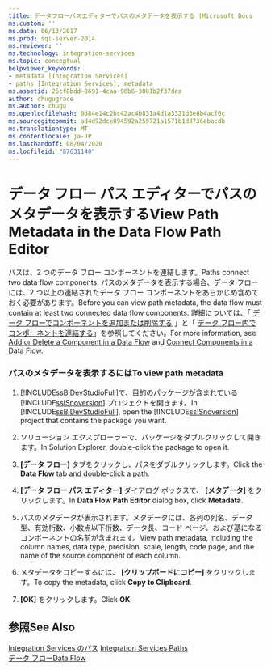 ```yaml
---
title: データフローパスエディターでパスのメタデータを表示する |Microsoft Docs
ms.custom: ''
ms.date: 06/13/2017
ms.prod: sql-server-2014
ms.reviewer: ''
ms.technology: integration-services
ms.topic: conceptual
helpviewer_keywords:
- metadata [Integration Services]
- paths [Integration Services], metadata
ms.assetid: 25cf8bdd-8691-4caa-96b6-3081b2f37dea
author: chugugrace
ms.author: chugu
ms.openlocfilehash: 0d84e14c2bc42ac4b831a4d1a3321d3e8b4acf6c
ms.sourcegitcommit: ad4d92dce894592a259721a1571b1d8736abacdb
ms.translationtype: MT
ms.contentlocale: ja-JP
ms.lasthandoff: 08/04/2020
ms.locfileid: "87631140"
---
```

# <a name="view-path-metadata-in-the-data-flow-path-editor"></a><span data-ttu-id="77855-102">データ フロー パス エディターでパスのメタデータを表示する</span><span class="sxs-lookup"><span data-stu-id="77855-102">View Path Metadata in the Data Flow Path Editor</span></span>
  <span data-ttu-id="77855-103">パスは、2 つのデータ フロー コンポーネントを連結します。</span><span class="sxs-lookup"><span data-stu-id="77855-103">Paths connect two data flow components.</span></span> <span data-ttu-id="77855-104">パスのメタデータを表示する場合、データ フローには、2 つ以上の連結されたデータ フロー コンポーネントをあらかじめ含めておく必要があります。</span><span class="sxs-lookup"><span data-stu-id="77855-104">Before you can view path metadata, the data flow must contain at least two connected data flow components.</span></span> <span data-ttu-id="77855-105">詳細については、「 [データ フローでコンポーネントを追加または削除する](data-flow/add-or-delete-a-component-in-a-data-flow.md) 」と「 [データ フロー内でコンポーネントを連結する](data-flow/connect-components-in-a-data-flow.md)」を参照してください。</span><span class="sxs-lookup"><span data-stu-id="77855-105">For more information, see [Add or Delete a Component in a Data Flow](data-flow/add-or-delete-a-component-in-a-data-flow.md) and [Connect Components in a Data Flow](data-flow/connect-components-in-a-data-flow.md).</span></span>  
  
### <a name="to-view-path-metadata"></a><span data-ttu-id="77855-106">パスのメタデータを表示するには</span><span class="sxs-lookup"><span data-stu-id="77855-106">To view path metadata</span></span>  
  
1.  <span data-ttu-id="77855-107">[!INCLUDE[ssBIDevStudioFull](../includes/ssbidevstudiofull-md.md)]で、目的のパッケージが含まれている [!INCLUDE[ssISnoversion](../includes/ssisnoversion-md.md)] プロジェクトを開きます。</span><span class="sxs-lookup"><span data-stu-id="77855-107">In [!INCLUDE[ssBIDevStudioFull](../includes/ssbidevstudiofull-md.md)], open the [!INCLUDE[ssISnoversion](../includes/ssisnoversion-md.md)] project that contains the package you want.</span></span>  
  
2.  <span data-ttu-id="77855-108">ソリューション エクスプローラーで、パッケージをダブルクリックして開きます。</span><span class="sxs-lookup"><span data-stu-id="77855-108">In Solution Explorer, double-click the package to open it.</span></span>  
  
3.  <span data-ttu-id="77855-109">**[データ フロー]** タブをクリックし、パスをダブルクリックします。</span><span class="sxs-lookup"><span data-stu-id="77855-109">Click the **Data Flow** tab and double-click a path.</span></span>  
  
4.  <span data-ttu-id="77855-110">**[データ フロー パス エディター]** ダイアログ ボックスで、 **[メタデータ]** をクリックします。</span><span class="sxs-lookup"><span data-stu-id="77855-110">In **Data Flow Path Editor** dialog box, click **Metadata**.</span></span>  
  
5.  <span data-ttu-id="77855-111">パスのメタデータが表示されます。メタデータには、各列の列名、データ型、有効桁数、小数点以下桁数、データ長、コード ページ、および基になるコンポーネントの名前が含まれます。</span><span class="sxs-lookup"><span data-stu-id="77855-111">View path metadata, including the column names, data type, precision, scale, length, code page, and the name of the source component of each column.</span></span>  
  
6.  <span data-ttu-id="77855-112">メタデータをコピーするには、 **[クリップボードにコピー]** をクリックします。</span><span class="sxs-lookup"><span data-stu-id="77855-112">To copy the metadata, click **Copy to Clipboard**.</span></span>  
  
7.  <span data-ttu-id="77855-113">**[OK]** をクリックします。</span><span class="sxs-lookup"><span data-stu-id="77855-113">Click **OK**.</span></span>  
  
## <a name="see-also"></a><span data-ttu-id="77855-114">参照</span><span class="sxs-lookup"><span data-stu-id="77855-114">See Also</span></span>  
 <span data-ttu-id="77855-115">[Integration Services のパス](data-flow/integration-services-paths.md) </span><span class="sxs-lookup"><span data-stu-id="77855-115">[Integration Services Paths](data-flow/integration-services-paths.md) </span></span>  
 [<span data-ttu-id="77855-116">データ フロー</span><span class="sxs-lookup"><span data-stu-id="77855-116">Data Flow</span></span>](data-flow/data-flow.md)  
  
  
